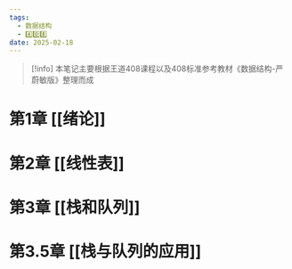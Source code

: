 ```yaml
---
tags:
  - 数据结构
  - 4️⃣0️⃣8️⃣
date: 2025-02-18
---
```

>[!info]
>本笔记主要根据王道408课程以及408标准参考教材《数据结构-严蔚敏版》整理而成
# 第1章 [[绪论]]
# 第2章 [[线性表]]
# 第3章 [[栈和队列]]
# 第3.5章 [[栈与队列的应用]]


